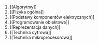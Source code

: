 1. [[Algorytmy]]
2. [[Fizyka ogólna]]
3. [[Podstawy komponentów elektrycznych]]
4. [[Programowanie obiektowe]]
5. [[Reprezentacja danych]]
6. [[Technika cyfrowa]]
7. [[Technika mikroprocesorowa]]